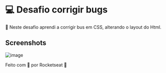 # 
# 💻 Desafio corrigir bugs

👀 Neste desafio aprendi a corrigir bus em CSS, alterando o layout do Html.



## Screenshots

![image](https://github.com/user-attachments/assets/ca76c017-b6aa-4757-8097-86db91b98069)


Feito com 💜 por Rocketseat 👋
